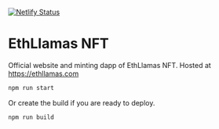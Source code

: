 [![Netlify Status](https://api.netlify.com/api/v1/badges/859f8408-9b80-461c-b142-59fa8d94f683/deploy-status)](https://app.netlify.com/sites/elated-morse-88ed6d/deploys)
# EthLlamas NFT
Official website and minting dapp of EthLlamas NFT. Hosted at https://ethllamas.com
```sh
npm run start
```

Or create the build if you are ready to deploy.

```sh
npm run build
```
